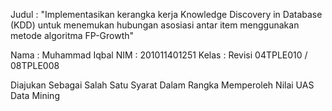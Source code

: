 Judul :
"Implementasikan kerangka kerja Knowledge Discovery in Database (KDD) untuk menemukan hubungan asosiasi antar item menggunakan metode algoritma FP-Growth"

Nama : Muhammad Iqbal
NIM : 201011401251
Kelas : Revisi 04TPLE010 / 08TPLE008

Diajukan Sebagai Salah Satu Syarat Dalam Rangka Memperoleh Nilai UAS Data Mining
